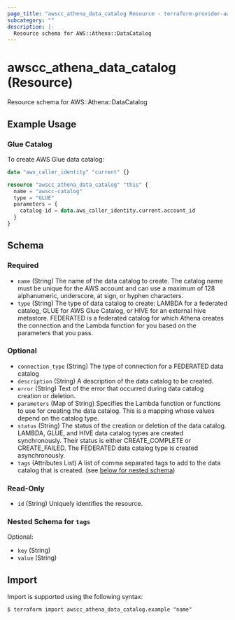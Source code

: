 ```yaml
---
page_title: "awscc_athena_data_catalog Resource - terraform-provider-awscc"
subcategory: ""
description: |-
  Resource schema for AWS::Athena::DataCatalog
---
```


# awscc_athena_data_catalog (Resource)

Resource schema for AWS::Athena::DataCatalog

## Example Usage

### Glue Catalog
To create AWS Glue data catalog:
```terraform
data "aws_caller_identity" "current" {}

resource "awscc_athena_data_catalog" "this" {
  name = "awscc-catalog"
  type = "GLUE"
  parameters = {
    catalog-id = data.aws_caller_identity.current.account_id
  }
}
```

<!-- schema generated by tfplugindocs -->
## Schema

### Required

- `name` (String) The name of the data catalog to create. The catalog name must be unique for the AWS account and can use a maximum of 128 alphanumeric, underscore, at sign, or hyphen characters.
- `type` (String) The type of data catalog to create: LAMBDA for a federated catalog, GLUE for AWS Glue Catalog, or HIVE for an external hive metastore. FEDERATED is a federated catalog for which Athena creates the connection and the Lambda function for you based on the parameters that you pass.

### Optional

- `connection_type` (String) The type of connection for a FEDERATED data catalog
- `description` (String) A description of the data catalog to be created.
- `error` (String) Text of the error that occurred during data catalog creation or deletion.
- `parameters` (Map of String) Specifies the Lambda function or functions to use for creating the data catalog. This is a mapping whose values depend on the catalog type.
- `status` (String) The status of the creation or deletion of the data catalog. LAMBDA, GLUE, and HIVE data catalog types are created synchronously. Their status is either CREATE_COMPLETE or CREATE_FAILED. The FEDERATED data catalog type is created asynchronously.
- `tags` (Attributes List) A list of comma separated tags to add to the data catalog that is created. (see [below for nested schema](#nestedatt--tags))

### Read-Only

- `id` (String) Uniquely identifies the resource.

<a id="nestedatt--tags"></a>
### Nested Schema for `tags`

Optional:

- `key` (String)
- `value` (String)

## Import

Import is supported using the following syntax:

```shell
$ terraform import awscc_athena_data_catalog.example "name"
```
